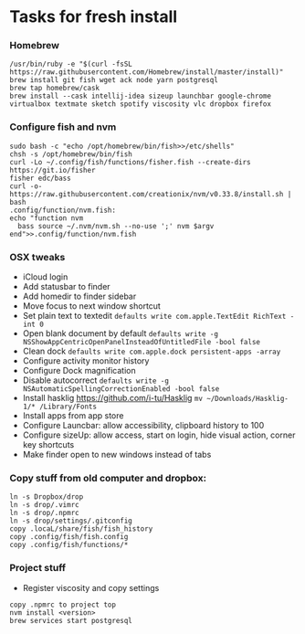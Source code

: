 # Tasks for fresh install

### Homebrew

```
/usr/bin/ruby -e "$(curl -fsSL https://raw.githubusercontent.com/Homebrew/install/master/install)"
brew install git fish wget ack node yarn postgresql 
brew tap homebrew/cask
brew install --cask intellij-idea sizeup launchbar google-chrome virtualbox textmate sketch spotify viscosity vlc dropbox firefox
```
### Configure fish and nvm
```
sudo bash -c "echo /opt/homebrew/bin/fish>>/etc/shells"
chsh -s /opt/homebrew/bin/fish
curl -Lo ~/.config/fish/functions/fisher.fish --create-dirs https://git.io/fisher
fisher edc/bass
curl -o- https://raw.githubusercontent.com/creationix/nvm/v0.33.8/install.sh | bash
.config/function/nvm.fish:
echo "function nvm
  bass source ~/.nvm/nvm.sh --no-use ';' nvm $argv
end">>.config/function/nvm.fish
```

### OSX tweaks

- iCloud login
- Add statusbar to finder
- Add homedir to finder sidebar
- Move focus to next window shortcut
- Set plain text to textedit `defaults write com.apple.TextEdit RichText -int 0`
- Open blank document by default `defaults write -g NSShowAppCentricOpenPanelInsteadOfUntitledFile -bool false`
- Clean dock `defaults write com.apple.dock persistent-apps -array`
- Configure activity monitor history
- Configure Dock magnification	
- Disable autocorrect `defaults write -g NSAutomaticSpellingCorrectionEnabled -bool false`
- Install hasklig https://github.com/i-tu/Hasklig	`mv ~/Downloads/Hasklig-1/* /Library/Fonts`
- Install apps from app store
- Configure Launcbar: allow accessibility, clipboard history to 100
- Configure sizeUp: allow access, start on login, hide visual action, corner key shortcuts
- Make finder open to new windows instead of tabs

### Copy stuff from old computer and dropbox:
```
ln -s Dropbox/drop 
ln -s drop/.vimrc 
ln -s drop/.npmrc
ln -s drop/settings/.gitconfig 
copy .locaL/share/fish/fish_history
copy .config/fish/fish.config
copy .config/fish/functions/*
```

### Project stuff
- Register viscosity and copy settings
```
copy .npmrc to project top
nvm install <version>
brew services start postgresql
```
